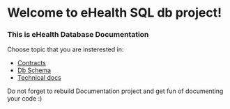 # Welcome to eHealth SQL db project!

### This is eHealth Database Documentation

Choose topic that you are insterested in:
* [Contracts][1]
* [Db Schema][2]
* [Technical docs][3]

Do not forget to rebuild Documentation project and get fun of documenting your code :)

[1]: docs/contracts.md
[2]: docs/dbschema.md
[3]: docs/techdocs/README.md